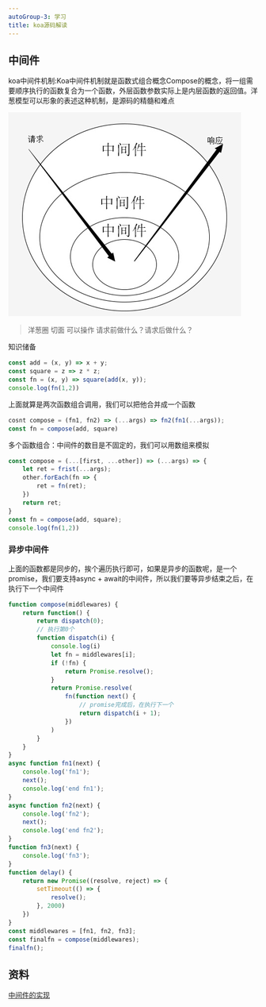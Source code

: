 ```yaml
---
autoGroup-3: 学习
title: koa源码解读
---
```


## 中间件

koa中间件机制:Koa中间件机制就是函数式组合概念Compose的概念，将一组需要顺序执行的函数复合为一个函数，外层函数参数实际上是内层函数的返回值。洋葱模型可以形象的表述这种机制，是源码的精髓和难点

![中间件](./images/2474077171-5ab493c984bf8_fix732.png)

> 洋葱圈 切面 可以操作 请求前做什么？请求后做什么？

知识储备
```javascript
const add = (x, y) => x + y;
const square = z => z * z;
const fn = (x, y) => square(add(x, y));
console.log(fn(1,2))
```
上面就算是两次函数组合调用，我们可以把他合并成一个函数
```javascript
cosnt compose = (fn1, fn2) => (...args) => fn2(fn1(...args));
const fn = compose(add, square)
```
多个函数组合：中间件的数目是不固定的，我们可以用数组来模拟
```javascript
const compose = (...[first, ...other]) => (...args) => {
    let ret = frist(...args);
    other.forEach(fn => {
        ret = fn(ret);
    })
    return ret;
}
const fn = compose(add, square);
console.log(fn(1,2))
```
### 异步中间件
上面的函数都是同步的，挨个遍历执行即可，如果是异步的函数呢，是一个promise，我们要支持async + await的中间件，所以我们要等异步结束之后，在执行下一个中间件

```javascript
function compose(middlewares) {
    return function() {
        return dispatch(0);
        // 执行第0个
        function dispatch(i) {
            console.log(i)
            let fn = middlewares[i];
            if (!fn) {
                return Promise.resolve();
            }
            return Promise.resolve(
                fn(function next() {
                    // promise完成后，在执行下一个
                    return dispatch(i + 1);
                })
            )
        }
    }
}
async function fn1(next) {
    console.log('fn1');
    next();
    console.log('end fn1');
}
async function fn2(next) {
    console.log('fn2');
    next();
    console.log('end fn2');
}
function fn3(next) {
    console.log('fn3');
}
function delay() {
    return new Promise((resolve, reject) => {
        setTimeout(() => {
            resolve();
        }, 2000)
    })
}
const middlewares = [fn1, fn2, fn3];
const finalfn = compose(middlewares);
finalfn();
```


## 资料
[中间件的实现](https://juejin.cn/post/6893338774088974343)